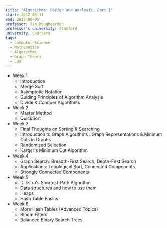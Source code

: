 ```yaml
---
title: "Algorithms: Design and Analysis, Part 1"
start: 2012-06-11
end: 2012-08-05
professor: Tim Roughgarden
professor's university: Stanford
university: Coursera
tags:
  - Computer Science
  - Mathematics
  - Algorithms
  - Graph Theory
  - Lua
---
```

- Week 1
  - Introduction
  - Merge Sort
  - Asymptotic Notation
  - Guiding Principles of Algorithm Analysis
  - Divide & Conquer Algorithms
- Week 2
  - Master Method
  - QuickSort
- Week 3
  - Final Thoughts on Sorting & Searching
  - Introduction to Graph Algorithms : Graph Representations & Mininum Cuts in
    Graphs
  - Randomized Selection
  - Karger's Minimum Cut Algorithm
- Week 4
  - Graph Search: Breadth-First Search, Depth-First Search
  - Applications: Topological Sort, Connected Components
  - Strongly Connected Components
- Week 5
  - Dijkstra's Shortest-Path Algorithm
  - Data structures and how to use them
  - Heaps
  - Hash Table Basics
- Week 6
  - More Hash Tables (Advanced Topics)
  - Bloom Filters
  - Balanced Binary Search Trees
